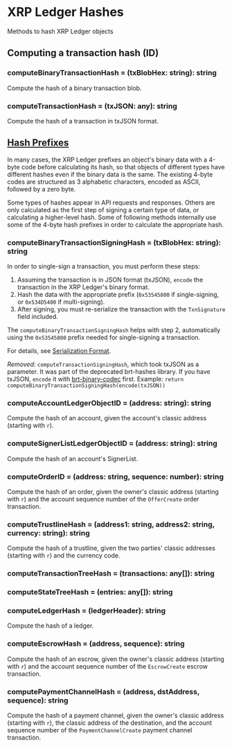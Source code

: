 # XRP Ledger Hashes

Methods to hash XRP Ledger objects

## Computing a transaction hash (ID)

### computeBinaryTransactionHash = (txBlobHex: string): string

Compute the hash of a binary transaction blob.

### computeTransactionHash = (txJSON: any): string

Compute the hash of a transaction in txJSON format.

## [Hash Prefixes](https://xrpl.org/basic-data-types.html#hash-prefixes)

In many cases, the XRP Ledger prefixes an object's binary data with a 4-byte code before calculating its hash, so that objects of different types have different hashes even if the binary data is the same. The existing 4-byte codes are structured as 3 alphabetic characters, encoded as ASCII, followed by a zero byte.

Some types of hashes appear in API requests and responses. Others are only calculated as the first step of signing a certain type of data, or calculating a higher-level hash. Some of following methods internally use some of the 4-byte hash prefixes in order to calculate the appropriate hash.

### computeBinaryTransactionSigningHash = (txBlobHex: string): string

In order to single-sign a transaction, you must perform these steps:

1. Assuming the transaction is in JSON format (txJSON), `encode` the transaction in the XRP Ledger's binary format.
2. Hash the data with the appropriate prefix (`0x53545800` if single-signing, or `0x534D5400` if multi-signing).
3. After signing, you must re-serialize the transaction with the `TxnSignature` field included.

The `computeBinaryTransactionSigningHash` helps with step 2, automatically using the `0x53545800` prefix needed for single-signing a transaction.

For details, see [Serialization Format](https://xrpl.org/serialization.html).

_Removed:_ `computeTransactionSigningHash`, which took txJSON as a parameter. It was part of the deprecated brt-hashes library. If you have txJSON, `encode` it with [brt-binary-codec](https://github.com/ripple/brt-binary-codec) first. Example: `return computeBinaryTransactionSigningHash(encode(txJSON))`

### computeAccountLedgerObjectID = (address: string): string

Compute the hash of an account, given the account's classic address (starting with `r`).

### computeSignerListLedgerObjectID = (address: string): string

Compute the hash of an account's SignerList.

### computeOrderID = (address: string, sequence: number): string

Compute the hash of an order, given the owner's classic address (starting with `r`) and the account sequence number of the `OfferCreate` order transaction.

### computeTrustlineHash = (address1: string, address2: string, currency: string): string

Compute the hash of a trustline, given the two parties' classic addresses (starting with `r`) and the currency code.

### computeTransactionTreeHash = (transactions: any[]): string

### computeStateTreeHash = (entries: any[]): string

### computeLedgerHash = (ledgerHeader): string

Compute the hash of a ledger.

### computeEscrowHash = (address, sequence): string

Compute the hash of an escrow, given the owner's classic address (starting with `r`) and the account sequence number of the `EscrowCreate` escrow transaction.

### computePaymentChannelHash = (address, dstAddress, sequence): string

Compute the hash of a payment channel, given the owner's classic address (starting with `r`), the classic address of the destination, and the account sequence number of the `PaymentChannelCreate` payment channel transaction.
